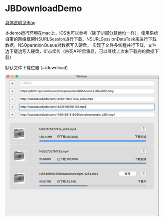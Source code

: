 # JBDownloadDemo

[具体说明见Blog](http://blog.csdn.net/goldwave01/article/details/70230239)

本demo运行环境在mac上，iOS也可以参考（除了UI部分其他均一样），使用系统自带的网络框架NSURLSession进行下载，NSURLSessionDataTask来进行下载数据，NSOperationQueue对数据写入硬盘。
实现了文件多线程并行下载，文件边下载边写入硬盘，断点续传（杀死APP后重启，可以继续上次未下载完的数据下载）

默认文件下载位置 (~/download)


![image](https://github.com/goldWave/JBDownloadDemo/blob/master/MyDownloadDemo/image.png)
